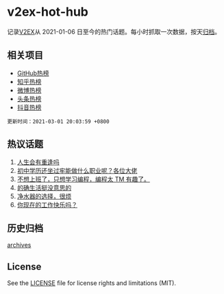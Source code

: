 # v2ex-hot-hub

 记录[V2EX](https://www.v2ex.com/)从 2021-01-06 日至今的热门话题。每小时抓取一次数据，按天[归档](archives)。
 
 ## 相关项目

- [GitHub热榜](https://github.com/snaildev/github-hot-hub)
- [知乎热榜](https://github.com/snaildev/zhihu-hot-hub)
- [微博热榜](https://github.com/snaildev/weibo-hot-hub)
- [头条热榜](https://github.com/snaildev/toutiao-hot-hub)
- [抖音热榜](https://github.com/snaildev/douyin-hot-hub)


 `更新时间：2021-03-01 20:03:59 +0800`

## 热议话题

1. [人生会有重逢吗](https://www.v2ex.com/t/757138)
1. [初中学历还坐过牢能做什么职业呢？各位大佬](https://www.v2ex.com/t/757331)
1. [不想上班了，只想学习编程，编程太 TM 有趣了。](https://www.v2ex.com/t/757097)
1. [的确生活挺没意思的](https://www.v2ex.com/t/757100)
1. [净水器的选择，很烦](https://www.v2ex.com/t/757161)
1. [你现在的工作快乐吗？](https://www.v2ex.com/t/757271)

## 历史归档

[archives](archives)

## License

See the [LICENSE](LICENSE) file for license rights and limitations (MIT).
